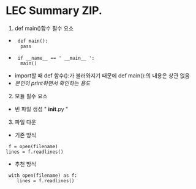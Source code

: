 LEC Summary ZIP.
================

1. def main()함수 필수 요소
* <pre><code> def main():
    pass    </code></pre>
* <pre><code> if __name__ == ' __main__ ':
    main() </code></pre>

- import할 때 def 함수():가 불러와지기 때문에 def main():의 내용은 상관 없음   
- *본인이 print하면서 확인하는 용도*

2. 모듈 필수 요소
* 빈 파일 생성
  " __init__.py "

3. 파일 다운
* 기존 방식
<pre><code> f = open(filename)
lines = f.readlines() </code></pre>
* 추천 방식
<pre><code> with open(filename) as f:
    lines = f.readlines() </code></pre>
